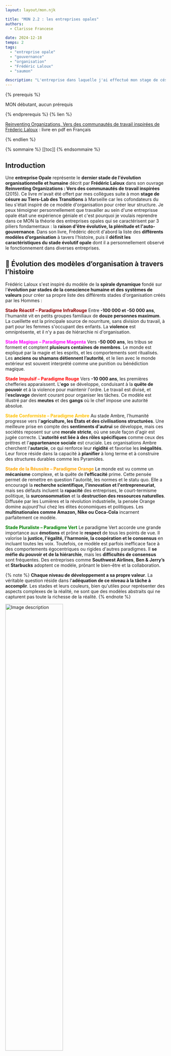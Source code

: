 ```yaml
---
layout: layout/mon.njk

title: "MON 2.2 : les entreprises opales"
authors:
  - Clarisse Francese

date: 2024-12-18
temps: 2
tags:
  - "entreprise opale"
  - "gouvernance"
  - "organisation"
  - "Frédéric Laloux"
  - "saumon"

description: "L'entreprise dans laquelle j'ai effectué mon stage de césure s'est fortement inspirée du modèle d'organisation opale de Frédéric Laloux pour établir ses modalités d'organisation. J'ai ainsi lu son livre (Reinventing Organizations, Vers des communautés de travail inspirées) et j'ai adoré ce modèle au point de vouloir en faire un résumé ici !"
---
```


{% prerequis %}

MON débutant, aucun prérequis

{% endprerequis %}
{% lien %}

[Reinventing Organizations, Vers des communautés de travail inspirées de Fréderic Laloux](https://media.electre-ng.com/extraits/extrait-id/bfb3a40fc45066f85e8632858a65ca7c2bf202e4c3c721909da6befb299a1551.pdf) : livre en pdf en Français

{% endlien %}

{% sommaire %}
[[toc]]
{% endsommaire %}

## Introduction

Une **entreprise Opale** représente le **dernier stade de l'évolution organisationnelle et humaine** décrit par **Frédéric Laloux** dans son ouvrage **Reinventing Organizations : Vers des communautés de travail inspirées** (2015).
Ce livre m'avait été offert par mes collègues suite à mon **stage de césure au Tiers-Lab des Transitions** à Marseille car les cofondateurs du lieu s'était inspiré de ce modèle d'organisation pour créer leur structure. Je peux témoigner personnellement que travailler au sein d'une entreprisse opale était une expérience géniale et c'est pourquoi je voulais reprendre dans ce MON la théorie des entreprises opales qui se caractérisent par 3 piliers fondamentaux : la **raison d'être évolutive, la plénitude et l'auto-gouvernance**. Dans son livre, Frédéric décrit d'abord la liste des **différents modèles d’organisation** à tavers l'histoire, puis il **définit les caractéristiques du stade évolutif opale** dont il a personnellement observé le fonctionnement dans diverses entreprises.

## 📅 Évolution des modèles d’organisation à travers l’histoire

Frédéric Laloux s'est inspiré du modèle de la **spirale dynamique** fondé sur l'**évolution par stades de la conscience humaine et des systèmes de valeurs** pour créer sa propre liste des différents stades d'organisation créés par les Hommes :

<b style="color: #8B0000;">Stade Réactif – Paradigme InfraRouge</b>
Entre **-100 000 et -50 000 ans**, l'humanité vit en petits groupes familiaux de **douze personnes maximum**. La cueillette est la principale source de nourriture, sans division du travail, à part pour les femmes s'occupant des enfants. La **violence** est omniprésente, et il n'y a pas de hiérarchie ni d'organisation.

<b style="color: magenta;">Stade Magique – Paradigme Magenta</b>
Vers **-50 000 ans**, les tribus se forment et comptent **plusieurs centaines de membres**. Le monde est expliqué par la magie et les esprits, et les comportements sont ritualisés. Les **anciens ou shamans détiennent l’autorité**, et le lien avec le monde extérieur est souvent interprété comme une punition ou bénédiction magique.

<b style="color: red;">Stade Impulsif – Paradigme Rouge</b>
Vers **-10 000 ans**, les premières chefferies apparaissent. L'**ego** se développe, conduisant à la **quête de pouvoir** et à la violence pour maintenir l'ordre. Le travail est divisé, et l’**esclavage** devient courant pour organiser les tâches. Ce modèle est illustré par des **meutes** et des **gangs** où le chef impose une autorité absolue.

<b style="color: #FFBF00;">Stade Conformiste – Paradigme Ambre</b>
Au stade Ambre, l'humanité progresse vers l'**agriculture, les États et des civilisations structurées**. Une meilleure prise en compte des **sentiments d'autrui** se développe, mais ces sociétés reposent sur une **morale stricte**, où une seule façon d'agir est jugée correcte. L'**autorité est liée à des rôles spécifiques** comme ceux des prêtres et l'**appartenance sociale** est cruciale. Les organisations Ambre cherchent l'**autarcie**, ce qui renforce leur **rigidité** et favorise les **inégalités**. Leur force réside dans la capacité à **planifier** à long terme et à construire des structures durables comme les Pyramides.

<b style="color: orange;">Stade de la Réussite – Paradigme Orange</b>
Le monde est vu comme un **mécanisme** complexe, et la quête de **l’efficacité** prime. Cette pensée permet de remettre en question l'autorité, les normes et le statu quo. Elle a encouragé la **recherche scientifique, l'innovation et l'entrepreneuriat**, mais ses défauts incluent la **rapacité** des entreprises, le court-termisme politique, la **surconsommation** et la **destruction des ressources naturelles**. Diffusée par les Lumières et la révolution industrielle, la pensée Orange domine aujourd'hui chez les élites économiques et politiques. Les **multinationales comme Amazon, Nike ou Coca-Cola** incarnent parfaitement ce modèle.

<b style="color: green;">Stade Pluraliste – Paradigme Vert</b>
Le paradigme Vert accorde une grande importance aux **émotions** et prône le **respect** de tous les points de vue. Il valorise la **justice, l'égalité, l'harmonie, la coopération et le consensus** en incluant toutes les voix. Toutefois, ce modèle est parfois inefficace face à des comportements égocentriques ou rigides d'autres paradigmes. Il **se méfie du pouvoir et de la hiérarchie**, mais les **difficultés de consensus** sont fréquentes. Des entreprises comme **Southwest Airlines**, **Ben & Jerry’s** et **Starbucks** adoptent ce modèle, prônant le bien-être et la collaboration.

{% note %}
**Chaque niveau de développement a sa propre valeur**. La véritable question réside dans l'**adéquation de ce niveau à la tâche à accomplir**. Les stades et leurs couleurs, bien qu'utiles pour représenter des aspects complexes de la réalité, ne sont que des modèles abstraits qui ne capturent pas toute la richesse de la réalité.
{% endnote %}

<img src="frise_paradigme.png" width="60%" alt="Image description">
<div align="center">
    Schéma issu du livre Reinventing Organizations : Vers des communautés de travail inspirées de Frédéric Laloux
</div>

Cette frise révèle une réalité fascinante : **jamais auparavant autant de personnes n’ont vécu dans des paradigmes aussi variés simultanément** ! Des structures Rouges, Ambres, Oranges et Vertes coexistent dans une même ville, chacune fonctionnant selon ses propres principes et valeurs. Les **systèmes de rémunération** de chaque entreprise illustrent bien la diversité des paradigmes :

- Un **patron qui modifie les salaires** à sa guise incarne le modèle <b style="color: red;">Impulsif Rouge</b> .
- Des **salaires fixes, basés sur la hiérarchie ou les diplômes**, reflètent le <b style="color: #FFBF00;">Conformiste Ambre</b>.
- L’attribution de **primes individuelles liées à des objectifs** traduit la logique de la <b style="color: orange;">Réussite Orange</b> .
- Enfin, des **primes d’équipe** mettent en avant la coopération reflètentent le modèle <b style="color: green;">Pluraliste Vert</b> .

{% details "Tableau récapitulatif des différents modèles d’organisation (issu du livre)" %}

| Organisation   | Exemples actuels  | Révolutions clés  | Métaphore   |
|-------------|-------------|-------------|-------------|
| <b style="color: red;">Impulsif Rouge</b> :  Le chef exerce son pouvoir sans relâche afin de garder ses troupes dans le rang. La peur est le ciment de l’organisation. Grande réactivité, court- termisme. Adaptées aux environnements chaotiques.   | Mafia ; Gangs des rues ; Milices tribales   | Division du travail + Autorité    | Une meute de loups    |
| <b style="color: #FFBF00;">Conformiste Ambre</b> Rôles très définis au sein d’une pyramide hiérarchique. Autorité et contrôle descendants. Valorisation de la stabilité, garantie par des processus rigoureux. Le futur est la répétition du passé.    |  L’Église catholique ; Organisations	militaires ; La	plupart	des	organismes gouvernementaux ; Écoles publiques   |   Rôles officiels + Processus | Une armée    |
| <b style="color: orange;">Réussite Orange</b> L’objectif est de battre les concurrents, de faire de la croissance et du profit. L’innovation est la solution pour rester en tête. Management par objectifs.    | 	Groupes	multinationaux   |   Innovation + Responsabilité + Méritocratie  | Une mécanique   |
| <b style="color: green;">Pluraliste Vert</b>  Au sein de la pyramide hiérarchique classique, l’accent est mis sur la culture et l’autonomie afin d’obtenir des salariés une motivation extraordinaire.    | Entreprises centrées sur une culture (Southwest Airlines, Ben & Jerry’s, Starbucks etc.)   | Autonomisation + Culture centrée sur les valeurs + Prise en compte des parties prenantes  | Une famille   |
| **Evolutif opale**  | **?**   | **?** | **?**  |
{% enddetails %}

## 📖 Les pilliers du stade évolutif opale

Maintenant que nous avons exploré les modèles organisationnels précédents, tournons-nous vers le prochain stade de l’évolution humaine, que **Frédéric Laloux** désigne sous le nom de **stade Évolutif Opale**. Ce stade correspond à ce que **Maslow** décrit comme "**l’accomplissement de soi**" dans sa célèbre pyramide des besoins.

À ce niveau, nous prenons du recul par rapport à nos peurs et désirs, qui orientent souvent nos vies. En nous **détachant de notre ego**, nous accédons à des aspects plus profonds et sages de nous-mêmes. Les décisions ne sont plus prises en fonction de critères extérieurs, mais sur la base de ce qui résonne intérieurement. La question devient : **est-ce aligné avec mes valeurs ? Est-ce que cela contribue positivement au monde ?** L’ordre des priorités s’inverse alors : **le succès devient une conséquence d’une vie épanouissante, plutôt qu’un objectif en soi**. Les individus au stade Opale se consacrent à la découverte de leur vocation et recherchent des organisations qui ont un but clair et noble. Les entreprises Opale cherchent à **favoriser l'authenticité et l’esprit de groupe** en offrant un environnement où chacun peut être pleinement soi-même tout en créant des relations enrichissantes.

🫀 **Métaphore d'organisme vivant** :
Les organisations Opale rejettent les métaphores traditionnelles : la *mécanique* de la Réussite Orange, axée sur l’efficacité, et la *famille* du Pluraliste Vert, centrée sur les relations. Elles adoptent l'image d'**organismes vivants** pour caractériser leur souplesse et leur adaptabilité. 3 avancées majeures les distinguent : **autogouvernance**, **quête de plénitude** et **raison d’être évolutive**.

### 1️⃣ L'autogouvernance

Les entreprises Opale abandonnent la hiérarchie pyramidale au profit de **structures décentralisées**. Les décisions sont prises de manière **collaborative** et fluide, chaque individu disposant d’une réelle **autonomie** dans son rôle. On y retrouve plusieurs principes clés :

- **Absence de chefs formels et d'organigramme** : Les rôles de leadership émergent naturellement en fonction des besoins, plutôt que d’être imposés par un organigramme.
- **Réduction des fonctions support** : Les tâches administratives, comme la gestion RH ou la comptabilité, sont simplifiées ou partagées entre les équipes, évitant des départements centralisés encombrants.
- **Systèmes de coordination souples** : La communication entre équipes repose sur la confiance et des outils collaboratifs, minimisant les réunions inutiles et les procédures lourdes.

{% details "Processus de l'autogouvernance opale et comparaison avec le modèle orange" %}

| **Thème**   | **Entreprise Opale**  | **Entreprise Orange** |
|------------------------------|-----------------------------------|-----------------------------------|
| **Hiérarchie pyramidale**     | Équipes autonomes                 | Machinerie pesante                |
| **Fonctions support**         | Rôles fluides et élémentaires à la place des descriptions de poste figées | Pléthore de fonctions centrales : RH, informatique, achats, finances, contrôle, qualité, sécurité, gestion du risque, etc. |
| **Coordination**              |  Pas de réunion de comité exécutif, réunions en fonction des besoins | Réunions à date fixe à tous les niveaux       |
| **Prise de décision**         | Processus totalement décentralisé sur la base de la sollicitation d’avis ou des mécanismes de décisions holocratiques | En haut de la pyramide avec possibilité d'invalidation par un supérieur |
| **Gestion de crise**          | Communication transparente, tout le monde impliqué dans la décision | Des petits groupes de conseillers se rencontrent pour accompagner le DG dans sa prise de décisions |
| **Achats et investissements** | Tout le monde peut engager une dépense, sous réserve d’avoir sollicité les avis | Seuils d’autorisation en fonction du niveau hiérarchique |
| **Circuits d’information**    | Toute l’information est accessible à tous en temps réel, y compris les finances et les rémunérations | L’information est le pouvoir et n’est diffusée qu’à ceux qui en ont besoin |
| **Résolution de conflits**    | Méthode de résolution de conflits par étapes | Pas de méthode de résolution de conflits |
| **Attribution des rôles**     | Pas de promotions mais réorganisation fluide des rôles | La course aux promotions débouche sur des stratégies politiques |
| **Gestion de la performance** | Accent sur la performance collective | Accent sur la performance individuelle |
| **Rémunérations**             | Auto-évaluation du niveau de salaire avec péréquation par les pairs | Décision prise par le supérieur hiérarchique |
| **Licenciements**             | Très rare, résolu par médiation avant tout | C’est le patron qui autorise le licenciement avec l’accord des RH |
{% enddetails %}

### 2️⃣ La quête de la plénitude

Les entreprises opales valorisent l’**authenticité** et encouragent les employés à exprimer toutes les dimensions de leur être **émotionnelle, spirituelle et créative** grâce à environnements de travail protecteurs :

- **Cadres de travail agréables et protecteurs** : Les organisations Opale favorisent l’expression authentique de soi au travail loin des rôles imposés par des structures traditionnelles et les espaces de travail sont souvent personalisés.

- **Espaces de recueillement** : Des lieux sont dédiés à l’introspection, où les collaborateurs peuvent se recentrer, méditer ou simplement se reposer.

- **Narration** : L’organisation encourage l’utilisation de récits pour renforcer la compréhension mutuelle et la cohésion.

{% details "Processus de la quête de la plénitude opale et comparaison avec le modèle orange" %}

| **Thème**                      | **Entreprise Opale**                                               | **Entreprise Orange**                                               |
|---------------------------------|---------------------------------------------------------------------|---------------------------------------------------------------------|
| **Bâtiments**                   | Espaces chaleureux, décorés par les salariés, ouverts aux enfants, aux animaux et à la nature. Pas de signes statutaires. | Bâtiments professionnels standardisés et sans âme. Nombreux signes statutaires. |
| **Valeurs et règle du jeu**     | Des valeurs claires, traduites en règles du jeu explicites, définissant les comportements (in)acceptables. Méthodes de questionnement permanent des valeurs et des règles du jeu. | Des valeurs qui se résument souvent à une affiche sur le mur. |
| **Espaces d’introspection**     | Lieu de silence. Méditation en groupe et temps de silence. Moments d’introspection en grands groupes. Supervision d’équipe et coaching par les pairs. | - |
| **Sentiment d’appartenance**    | Storytelling comme point d’appui pour se révéler et construire le sentiment d’appartenance. | - |
| **Descriptions et intitulés de poste** | Pas de description de poste pour obliger chacun à modeler ses rôles en fonction de sa personnalité. | Intitulés de poste à valeur prescriptive et signes statutaires. |
| **Engagement sur le temps de travail** | Discussion franche sur le temps de travail par rapport aux autres obligations importantes de la vie. | - |
| **Conflits**                    | Processus de résolution de conflits en plusieurs temps. Formation de tous les salariés à la résolution de conflits. Institutionnalisation de moments réservés à soulever les conflits et à les résoudre. | - |
| **Réunions**                    | Règles spécifiques pour tenir l’ego en bride et s’assurer que chacun peut faire entendre sa voix. | Réunions fréquentes mais peu de règles de réunions. |
| **Initiatives sociétales et environnementales** | L’intégrité comme critère interne : qu’est-ce qu’il est juste de faire ? Répartition de la prise d’initiative ; chacun décide de ce qu’il est juste de faire. | L’argent comme critère externe : seulement si ça ne coûte pas cher. Seuls les échelons les plus élevés peuvent prendre des initiatives ayant des conséquences financières. |
| **Recrutement**                 | Entretiens menés par les futurs collègues. Accent mis sur la correspondance avec l’entreprise et sa raison d’être. | Entretien mené par un personnel RH formé. Accent mis sur la correspondance à la définition de poste. |
| **Intégration**                 | Formation sérieuse en compétences relationnelles et en culture d’entreprise. Programme de rotation pour s’immerger dans l’entreprise. | Processus essentiellement administratif. |
| **Formation**                   | Liberté de choix des formations et responsabilité personnelle. Formations très importantes à la culture d’entreprise pour tous les salariés. | Parcours conçus par les RH. Essentiellement des formations techniques et managériales. |
| **Management de la performance** | Exploration personnelle de son parcours d’apprentissage et de sa vocation. | Consiste en photographies qui se veulent objectives des performances passées. |
| **Licenciement**                | Accompagnement bienveillant pour faire du licenciement une occasion d’apprendre. | Processus essentiellement juridique et financier. |
{% enddetails %}

### 3️⃣ Raison d'être évolutive

Plutôt que de se focaliser sur des objectifs rigides comme le profit, ces organisations s’orientent autour d’une **mission** significative et adaptable. Cette raison d’être, comparable à l’instinct de survie d’un organisme vivant, **guide leurs choix** et **évolue** avec le temps et les circonstances. Voilà quelques principes clés :

- **Concurrence, parts de marché et croissance** : Plutôt que de se focaliser sur la compétition, elles adoptent une approche collaborative et durable. Leur objectif est une croissance alignée avec leur raison d’être, plutôt que d’accumuler des parts de marché.

- **Profit** : Le profit est perçu comme un moyen de soutenir la mission, et non comme une fin en soi. L’équilibre est recherché entre la performance financière et les impacts positifs sur la société et l’environnement.

- **Prise de décision** : Les choix stratégiques sont fondés sur l’alignement avec la mission de l’entreprise, avec une attention particulière à la transparence et à l’implication des employés dans le processus.

- **Stratégie organique** : Au lieu de suivre des plans fixes, la stratégie devient un processus flexible, adaptatif et réactif aux besoins et aux opportunités, tout en restant fidèle à la mission.

- **Relations avec clients et fournisseurs** : L’accent est mis sur la confiance, la transparence et des partenariats durables, visant à créer une valeur mutuelle plutôt qu’à rechercher des bénéfices à court terme.

{% details "Processus de la raison d'être évolutive opale et comparaison avec le modèle orange" %}
| **Thème**                      | **Entreprise Opale**                                               | **Entreprise Orange**                                               |
|---------------------------------|---------------------------------------------------------------------|---------------------------------------------------------------------|
| **Concept du projet**           | L’entreprise est considérée comme une entité vivante dotée de sa finalité, de son projet propre. | Le projet primordial est la sauvegarde de l’entreprise (quoi que prétende la profession de foi). |
| **Stratégie**                   | La stratégie émerge naturellement de l’intelligence collective de salariés autonomes. | Le cap stratégique est fixé par la direction. |
| **Prise de décision**           | Outils d’écoute du projet : chacun capte des signaux ; grandes assemblées ; méditation, visualisation guidée, etc. Réponse aux incitations extérieures. | Pas d’outils d’écoute du projet ; se protéger de la concurrence est le moteur principal de la décision. |
| **Concurrence**                 | Le concept de concurrence n’a pas de sens. Les « concurrents » sont impliqués dans la poursuite du projet. | Les concurrents sont les ennemis qui nous poussent à agir. |
| **Croissance et part de marché**| N’ont de sens que s’ils contribuent à la réalisation du projet. | Moteurs principaux de la réussite. |
| **Profit**                      | Indicateur indirect : le profit vient naturellement si l’on fait ce qui est juste. | Indicateur principal. |
| **Marketing et développement produits** | Priorité à l’intérieur : c’est la mission qui définit l’offre. L’intuition et la beauté sont les guides. | Priorité à l’extérieur : les études de marché et la segmentation des consommateurs structurent l’offre. On crée des besoins chez les clients le cas échéant. |
| **Planification, budget et contrôle** | Basés sur « perception et réponse ». Budgets inexistants ou radicalement simplifiés, pas de chasse aux écarts. Solutions réalistes et itérations fréquentes, au lieu de la recherche de réponses « idéales ». Écoute permanente de ce qui est requis. Pas d’objectifs. | Basés sur « prévision et contrôle ». Retour douloureux des plans semestriels, des budgets annuels et mensuels. S’en tenir au plan est la règle ; les déviations doivent faire l’objet d’une explication et les écarts comblés. Objectifs ambitieux pour motiver les salariés. |
| **Accompagnement du changement**| Le changement n’est plus un sujet car les entreprises ne cessent de s’adapter de l’intérieur. | Arsenal complet d’outils d’accompagnement pour faire passer l’entreprise de A à B. |
| **Fournisseurs et transparence** | Fournisseurs choisis aussi pour leur adhésion au projet. Transparence totale et invitation de l’extérieur à faire des suggestions qui contribuent à la réalisation du projet. | Fournisseurs choisis en fonction du prix et de la qualité. Position par défaut : ne rien dire à l’extérieur. |
| **Gestion du climat**           | Recherche consciente du climat émotionnel qui permet le mieux de servir la mission de l’entreprise. | - |
| **Projet individuel**           | Recrutement, formation et évaluation servent à vérifier que le projet de l’individu et la mission de l’entreprise sont en phase. | Ce n’est pas à l’entreprise d’aider les salariés à définir ce à quoi ils sont appelés. |
{% enddetails %}

## 🔎 Méthodologie de recherche et exemples d'entreprises opale

Pour trouver toutes les caractéristiques du modèle opale, Frédéric Laloux a d’abord sélectionné des organisations correspondant à ses critères (**autogouvernance, plénitude, raison d’être évolutive**), avec une taille minimale de **100 employés** et une expérience Opale d’**au moins 5 ans**. Laloux a également cherché une **diversité sectorielle** (industrie, santé, éducation, etc.) et **géographique**, pour montrer que le modèle Opale transcende les contextes culturels. Enfin, ces entreprises devaient afficher des **performances mesurables**, telles que des résultats financiers solides ou une forte satisfaction des employés et des clients, prouvant que ce modèle peut allier éthique et succès. Il a alors collecté des données variées : **documents internes**, **données publiques** et **entretiens approfondis** avec dirigeants et employés puis a également **visité certaines entreprises** pour observer leur fonctionnement. En analysant **45 pratiques clés** (**prise de décision**, **gestion RH**, **interactions quotidiennes**), il a identifié des **points communs** et **principes récurrents**, synthétisant ainsi le paradigme Opale comme un modèle **applicable** et **performant** dans divers contextes. Voici 2 entreprises qu'il utilise souvent comme exemples :

### 1. **Buurtzorg (Pays-Bas)**
Buurtzorg est une entreprise de **soins à domicile** qui, avant sa transformation en entreprise opale, suivait une organisation traditionnelle avec des managers supervisant les équipes d’infirmiers. Les infirmiers passaient une grande partie de leur temps à remplir des documents administratifs, ce qui réduisait leur temps consacré aux patients. Suite aux plaintes croissantes des infirmiers, Jos de Blok, a transformé l'entreprise en introduisant un modèle basé sur l’autogestion des équipes typique du stade opale. Voici quelques caractéristiques :
- **Équipes auto-organisées** :
   Chaque équipe de 10 à 12 infirmiers gère l’ensemble des tâches, de la planification des visites à la gestion budgétaire. Une équipe peut réorganiser ses horaires pour répondre aux besoins changeants des patients, sans demander l’approbation d’un supérieur.
- **Utilisation de la technologie pour simplifier les tâches** :
   Buurtzorg utilise une plateforme numérique intuitive qui facilite l’administration et réduit la paperasse, permettant aux infirmiers de passer plus de temps auprès des patients.
- **Soutien par des coachs et non des managers** :
   Au lieu de managers, Buurtzorg emploie des coach externes qui accompagnent les équipes dans leur travail. Ces coachs n’ont pas de rôle hiérarchique mais apportent un soutien en cas de conflit ou de difficulté

### 2. **Morning Star (États-Unis)**
L'entreprise Morning Star, un leader mondial dans la **transformation de tomates**, a elle aussi opéré une transformation radicale : avant cette transformation, elle avait une structure hiérarchique traditionnelle, avec des responsabilités attribuées à des managers pour superviser les employés. Voici quelques caractéristiques du nouveau modèle opale.
- **Lettres d'engagement personnel** :
   Chaque employé rédige une lettre annuelle définissant ses objectifs et responsabilités en concertation avec ses collègues. Cela remplace les descriptions de poste fixes et rigides.
- **Responsabilité collective dans les investissements** :
   Les employés peuvent initier et justifier des dépenses nécessaires pour améliorer les opérations, en se coordonnant avec les équipes impactées. Un opérateur de machine peut décider d'acheter un nouvel équipement après avoir consulté les collègues impactés par ce changement.

On voit bien à travers ces 2 entreprises qu'elles ont des pratiques similaires caractéristique du modèle opale pour renforcer l’autonomie, l’engagement et la performance collective.

## 📈 Emergence des entreprises opale

C'est bien beau de parler des caractéristiques des entreprises opales mais ... **Quelles sont les conditions nécessaires ? Comment créer une entreprise Opale ? Comment transformer une entreprise d'un autre paradigme en une entreprise Opale ?**

### Les conditions nécessaires

Frédéric Laloux décrit des **conditions nécessaires** (mais pas forcément suffisantes) à l’émergence des organisations Opale. Certains membres jouent des rôles clés :

🧑‍💼 **Le dirigeant** :
Le leader d’une organisation Opale doit être un **facilitateur** plutôt qu’un manager traditionnel. Il **soutient l’autogouvernance** et encourage une culture d’authenticité en créant un environnement sûr, propice à l’épanouissement de chaque individu. Il garantit que les équipes aient la liberté de prendre des décisions de manière autonome, tout en restant alignées avec la mission globale de l’organisation. C'est également **un collègue comme les autres** : il n’est pas supérieur aux autres membres et doit adopter une attitude d'humilité et de collaboration.

✍️ **Le conseil d'administration** :
Il soutient l'autogouvernance en restant aligné sur la mission et les valeurs de l'organisation. Il n'agit pas comme une instance décisionnelle supérieure, mais comme un espace de **conseil**, d’**accompagnement** et de **soutien** stratégique, facilitant la direction sans imposer de contrôle.

💰 **L'actionnariat** :
L'actionnariat est **distribué** et **démocratisé**, évitant la concentration du pouvoir. Les décisions financières tiennent compte de l'ensemble des parties prenantes, avec une transparence totale sur les bénéfices et objectifs financiers.

### Comment créer une entreprise Opale ?

🎯 **Définir des postulats et des valeurs générales** :
Par exemple l'entreprise opale **Morning Star** se fonde sur 2 principes : "les individus n’ont pas besoin d’être forcés ni contraints pour travailler ensemble" ; "les individus tiennent leurs engagements". L'entreprise opale **FAVI** (dont on parlera juste après) formule 3 postulats : "toute personne est par principe considérée comme bonne (fiable, motivée, digne de confiance, intelligente)" ; "une personne malheureuse ne peut pas être performante" ; "la valeur se crée dans l’usine".
Il faut aussi des **valeurs partagées**, alignées sur le service de la mission et des collaborateurs, et non sur la recherche exclusive de profit. Le **sens du projet** est fondamental pour guider les actions et décisions.

🤝**Instaurer des pratiques liées à l’autogouvernance** :
- La sollicitation d’avis
- Un mécanisme de résolution de conflits
- Évaluation par les pairs
- Grilles salariales transparente

🧘‍♀️**Instaurer des pratiques liées à la plénitude** :
- Définir les règles de base d’un espace protecteur (ex : cadre de confiance à co-construire)
- Cadre de travail coloré, accueillant, chaleureux
- Processus d’intégration complet et fluide
- Méthodes de réunion : faire des tours de météo, répartir la parole etc

🌱 **Instaurer des pratiques liées à la raison d’être évolutive** :
- Recrutement par les pairs en prenant le temps
- Rituel de la "chaise vide" :  cela consiste à ajouter une chaise vide dans les réunions importantes, représentant symboliquement la voix de la raison d’être ou celle des parties prenantes absentes, comme les clients, l’environnement ou les générations futures.

### Comment transformer une entreprise d'un autre paradigme en une entreprise Opale ?

Pour illustrer, je vais détailler l'exemple de **FAVI (France)** qui est **passée du stade de la réussite orange au stade opale**. FAVI est une **entreprise de fonderie** spécialisée dans la fabrication de pièces pour l’automobile. Elle fonctionnait selon un modèle hiérarchique classique, avec des managers supervisant les équipes et prenant des décisions concernant la production, la gestion des clients et les objectifs de l’entreprise. Les ouvriers étaient responsables de l’exécution des tâches mais n’avaient que peu de pouvoir décisionnel. **Jean-François Zobrist** a pris la tête de FAVI et a joué un rôle clé dans sa transformation en entreprise Opale en apportant une vision fondée sur la **confiance** et l’**autonomie**. Convaincu que les employés sont naturellement responsables et motivés, il a introduit des pratiques radicales pour libérer le potentiel de chacun.

L’une de ses premières décisions a été de **supprimer les chefs d’équipe** et de redistribuer leurs responsabilités aux ouvriers eux-mêmes. Il a structuré l’entreprise en petites **équipes autonomes** de 15 à 35 personnes, chacune responsable de ses propres **clients** et décisions. Cette autonomie s’étendait à des aspects critiques comme la **gestion des commandes**, les ajustements de production et même les négociations avec les clients. Cela a permis une prise de décision rapide et une amélioration de la **satisfaction client**.

Zobrist a également instauré une culture de **collaboration** en valorisant des pratiques innovantes comme le **recrutement collectif**, où les équipes choisissaient leurs nouveaux membres, et le **feedback continu**, où les performances étaient évaluées en groupe. Il a favorisé un environnement où les employés pouvaient organiser leurs horaires de manière **flexible**, tout en assumant collectivement la responsabilité de leurs résultats.

En parallèle, il a aligné l’entreprise sur une **raison d’être** claire et inspirante : servir ses clients avec **excellence** tout en renforçant le **bien-être** des employés. Cette mission guidait toutes les décisions, bien au-delà de la simple quête de **profit**. Zobrist a montré l’exemple en incarnant cette vision : il s’est **retiré des décisions opérationnelles**, donnant l’espace nécessaire aux équipes pour démontrer leur autonomie.

Face aux **résistances au changement**, notamment de la part des cadres habitués au modèle hiérarchique, Zobrist a fait preuve de **patience** et d’**adaptation**. Il s’appuyait sur les **résultats concrets** obtenus par les équipes pour convaincre les sceptiques, montrant ainsi que son modèle n’était pas qu’une théorie, mais une pratique **viable** et **performante**.

## Critiques du modèle

Ce modèle Opale décrit par Frédéric Laloux semble être une solution parfaite mais son application soulève plusieurs défis.
Parmi les principales critiques figurent la **complexité de sa mise en œuvre**, nécessitant une transformation profonde et un **accompagnement constant**. La transition peut se heurter à une résistance des cadres et employés attachés aux modèles hiérarchiques, freinant le changement.
Il y a également des risques liés à l’autogouvernance, qui peuvent entraîner une **répartition floue des responsabilités** : certains employés peuvent être surchargés de tâches et d’autres risquent de se désengager, profitant de l'absence de contrôle hiérarchique.
De plus, le modèle peut être **difficile à appliquer dans des environnements compétitifs** (comme la finance ou la haute technologie) où la réactivité et la coordination sont cruciales, et il souffre d’une difficulté à mesurer les performances en raison de son accent sur des objectifs qualitatifs (épanouissement des employés).
Le succès du modèle repose souvent sur des **leaders visionnaires** capables d'incarner ses valeurs tels que Jean-François Zobrist à FAVI. Si ces leaders quittent l’organisation, celle-ci risque de régresser vers des modèles hiérarchiques traditionnels. C'est justement ce qui s'est passé après le départ de Zobrist : sans cette figure centrale pour guider et inspirer l’équipe, la dynamique de collaboration et de prise de décision collective a commencé à se fragilise. La transition vers une structure plus hiérarchique a été motivée par les difficultés à maintenir une dynamique de collaboration efficace, et par la nécessité de mieux coordonner la production et la planification stratégique dans un contexte de croissance et de compétition accrue.

Ainsi, bien qu’inspirant, le **modèle Opale doit être adapté à chaque organisation**, en tenant compte de son contexte, de sa maturité et de ses besoins spécifiques.

## Mon stage de césure dans une entreprise opale

Comme expliqué en intro, j'ai réalisé un stage de 6 mois au **Tiers-Lab des Transitions**, une entreprise opale où les cofondateurs se sont inspîrés directement du livre de Frédéric Laloux pour créer la structure. Ainsi, voici quelques exemples qui illustrent selon moi en quoi le Tiers-Lab fonctionnait dans le paradigme opal :

1. **Autogouvernance** :
   Le Tiers-Lab fonctionne sans hiérarchie pyramidale mais en **holacratie**. Une holarchie est composée de holons désignant à la fois un tout et la partie d'un tout. C’est une structure complexe dans laquelle chaque sous-système est conjointement autonome et dépendant de la structure plus large dans laquelle il s'insère. Ainsi, nous n'avions **pas d’organigramme classique**, car les activités de la structure étaient représentées avec des holons sur le logiciel GlassFrog. Les **rôles n'étaient pas rigides** : nous définissions nous-mêmes nos missions et nous organisions librement en fonction des besoins des projets.  De plus, les décisions importantes étaient prises lors de réunions collectives où chacun peut s’exprimer et participer à la validation des projets via des processus de **décision par consentement**. Les problèmes nommés **"tensions" étaient vu comme des cadeaux** car ce sont des occasions d'améliorer l'entreprise. Chaque membre du Tiers-Lab avait **accès à toutes les informations** du drive y compris la grille salariale.

2. **Quête de plénitude** :
   Le Tiers-Lab met un point d’honneur à valoriser la **convivialité** et l’authenticité. Par exemple, il y avait des cours de **yoga** les mardis soir, des apéros les soirs, des séminaires d'équipes, des journées thématiques etc. Les membres ont co-construit un **cadre de confiance** et chaque employé doit remplir une fiche expliquant ses **modalités de travail** (ce qu'on aime, ce qui nous irrite etc). On utilisait aussi de nombreux outils d'**intelligence collective** au quotidien (tour de météo, pense-écoute, débat mouvant, chapeaux de De Bono, tour de déclusion etc). Enfin, les locaux étaient très **chaleureux**, personnalisables avec des coins siestes et chill.

3. **Raison d’être évolutive** :
   La mission du Tiers-Lab est centrée sur l’**accompagnement des transitions écologiques, sociales et numériques**, une finalité qui guide tous ses projets.

## 👍Conclusion

Je suis contente d'avoir pu replonger mon nez dans la théorie des entreprises opales et j'espère que ce modèle vous aura inspiré ou fait vous **questionner sur les différents modèles d'organisations**.

## ⌛Horodatage

| Date | Heures passées | Indications |
| -------- | -------- |-------- |
| Samedi 07/12 | 2h | relecture début livre, Évolution des modèles d’organisation à travers l’histoire |
| Dimanche 08/12 | 4h | rédaction de présentation du stade évolutif opale et condition d'émergence |
| Lundi 09/12 | 1h30 | rédaction des exemples d'entreprises opales |
| Dimanche 15/12 | 2h30 | rédaction de la critique, de l'exemple de mon stage et améliorations générales |